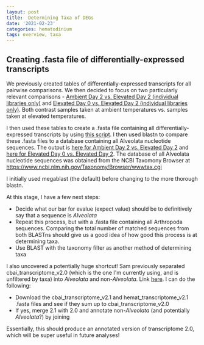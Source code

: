 ```yaml
---
layout: post
title:  Determining Taxa of DEGs
date: '2021-02-23'
categories: hematodinium
tags: overview, taxa
---
```


## Creating .fasta file of differentially-expressed transcripts

We previously created tables of differentially-expressed transcripts for all pairwise comparisons. We then decided to focus on two particularly relevant comparisons - [Ambient Day 2 vs. Elevated Day 2 (individual libraries only)](https://github.com/afcoyle/hemat_bairdi_transcriptome/blob/main/graphs/DESeq2_output/cbai_transcriptomev2.0/amb2_vs_elev2_indiv/DEGlist_wcols.txt) and [Elevated Day 0 vs. Elevated Day 2 (individual libraries only)](https://github.com/afcoyle/hemat_bairdi_transcriptome/blob/main/graphs/DESeq2_output/cbai_transcriptomev2.0/elev0_vs_elev2_indiv/DEGlist_wcols.txt). Both contrast samples taken at ambient temperatures vs. samples taken at elevated temperatures. 

I then used these tables to create a .fasta file containing all differentially-expressed transcripts by using [this script](https://github.com/afcoyle/hemat_bairdi_transcriptome/blob/main/scripts/2_2_DEG_blast.ipynb). I then used blastn to compare these .fasta files to a database containing all Alveolata nucleotide sequences. The output is [here for Ambient Day 2 vs. Elevated Day 2](https://github.com/afcoyle/hemat_bairdi_transcriptome/blob/main/output/BLASTs/alveolata_publicseqs/cbai_v2.0_amb2_vs_elev2_DEGs.tab) and [here for Elevated Day 0 vs. Elevated Day 2](https://github.com/afcoyle/hemat_bairdi_transcriptome/blob/main/output/BLASTs/alveolata_publicseqs/cbai_v2.0_elev0_vs_elev2_DEGs.tab). The database of all Alveolata nucleotide sequences was obtained from the NCBI Taxomony Browser at https://www.ncbi.nlm.nih.gov/Taxonomy/Browser/wwwtax.cgi

I initially used megablast (the default) before changing to the more thorough blastn.

At this stage, I have a few next steps:
- Decide what our bar for evalue (expect value) should be to definitively say that a sequence is _Alveolata_
- Repeat this process, but with a .fasta file containing all Arthropoda sequences. Comparing the total number of matched sequences from both BLASTns should give us a good idea of how good this process is at determining taxa.
- Use BLAST with the taxonomy filter as another method of determining taxa

I also uncovered a potentially huge shortcut! Sam previously separated cbai_transcriptome_v2.0 (which is the one I'm currently using, and is unfiltered by taxa) into _Alveolata_ and non-_Alveolata_. Link [here](https://robertslab.github.io/sams-notebook/2020/06/05/Sequence-Extractions-C.bairdi-Transcriptomes-v2.0-and-v3.0-Excluding-Alveolata-with-MEGAN6-on-Swoose.html). I can do the following:
- Download the cbai_transcriptome_v2.1 and hemat_transcriptome_v2.1 .fasta files and see if they sum up to cbai_transcriptome_v2.0
- If yes, merge 2.1 with 2.0 and annotate non-_Alveolata_ (and potentially _Alveolata_?) by joining

Essentially, this should produce an annotated version of transcriptome 2.0, which will be super useful in future analyses!


